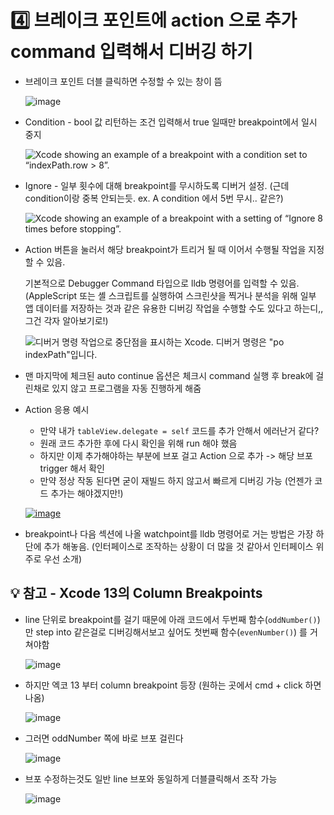 # :four: 브레이크 포인트에 action 으로 추가 command 입력해서 디버깅 하기

- 브레이크 포인트 더블 클릭하면 수정할 수 있는 창이 뜸

  ![image](https://user-images.githubusercontent.com/20410193/133587846-24ae5063-070f-45f5-bb7f-7ebba8ba7f19.png)

- Condition - bool 값 리턴하는 조건 입력해서 true 일때만 breakpoint에서 일시 중지

  ![Xcode showing an example of a breakpoint with a condition set to “indexPath.row > 8”.](https://docs-assets.developer.apple.com/published/f18819b4ae5ea07a1818a26608630723/10900/setting-breakpoints-to-pause-your-running-app-4@2x.png)

- Ignore -  일부 횟수에 대해 breakpoint를 무시하도록 디버거 설정. (근데 condition이랑 중복 안되는듯. ex. A condition 에서 5번 무시.. 같은?)

  ![Xcode showing an example of a breakpoint with a setting of “Ignore 8 times before stopping”.](https://docs-assets.developer.apple.com/published/dad9eae6778dcfc42e7429814d48d7a8/10900/setting-breakpoints-to-pause-your-running-app-3@2x.png)

- Action 버튼을 눌러서 해당 breakpoint가 트리거 될 때 이어서 수행될 작업을 지정할 수 있음.

  기본적으로 Debugger Command 타입으로 lldb 명령어를 입력할 수 있음. (AppleScript 또는 셸 스크립트를 실행하여 스크린샷을 찍거나 분석을 위해 일부 앱 데이터를 저장하는 것과 같은 유용한 디버깅 작업을 수행할 수도 있다고 하는디,, 그건 각자 알아보기로!)

  ![디버거 명령 작업으로 중단점을 표시하는 Xcode.  디버거 명령은 "po indexPath"입니다.](https://docs-assets.developer.apple.com/published/f6ac0431871e13b8fe9ede7c698b989b/10900/setting-breakpoints-to-pause-your-running-app-12@2x.png)

- 맨 마지막에 체크된 auto continue 옵션은 체크시 command 실행 후 break에 걸린채로 있지 않고 프로그램을 자동 진행하게 해줌

- Action 응용 예시
  - 만약 내가 `tableView.delegate = self` 코드를 추가 안해서 에러난거 같다? 
  - 원래 코드 추가한 후에 다시 확인을 위해 run 해야 했음
  - 하지만 이제 추가해야하는 부분에 브포 걸고 Action 으로 추가 -> 해당 브포 trigger 해서 확인
  - 만약 정상 작동 된다면 굳이 재빌드 하지 않고서 빠르게 디버깅 가능 (언젠가 코드 추가는 해야겠지만!)

  [![image](https://user-images.githubusercontent.com/20410193/132126800-61acef63-309f-4060-82df-36e1cd27cfc9.png)](https://user-images.githubusercontent.com/20410193/132126800-61acef63-309f-4060-82df-36e1cd27cfc9.png)

- breakpoint나 다음 섹션에 나올 watchpoint를 lldb 명령어로 거는 방법은 가장 하단에 추가 해놓음. (인터페이스로 조작하는 상황이 더 많을 것 같아서 인터페이스 위주로 우선 소개)

## 💡 참고 - Xcode 13의 Column Breakpoints

- line 단위로 breakpoint를 걸기 때문에 아래 코드에서 두번째 함수(`oddNumber()`)만 step into 같은걸로 디버깅해서보고 싶어도 첫번째 함수(`evenNumber()`) 를 거쳐야함

  ![image](https://user-images.githubusercontent.com/20410193/133587930-38610581-0344-43d7-b5e0-8e91a5ffee55.png)


- 하지만 엑코 13 부터 column breakpoint 등장 (원하는 곳에서 cmd + click 하면 나옴)

  ![image](https://user-images.githubusercontent.com/20410193/133587954-859e5960-b485-42dc-9f85-194a89809f8f.png)


- 그러면 oddNumber 쪽에 바로 브포 걸린다

  ![image](https://user-images.githubusercontent.com/20410193/133587967-d8a520ce-b4ba-4631-88d4-4f4d979d31a9.png)

- 브포 수정하는것도 일반 line 브포와 동일하게 더블클릭해서 조작 가능

  ![image](https://user-images.githubusercontent.com/20410193/133587990-97460873-20f6-4eac-aa2c-ab94e2e8b65e.png)
